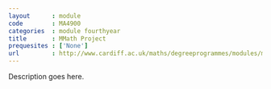 ```yaml
---
layout      : module
code        : MA4900
categories  : module fourthyear
title       : MMath Project
prequesites : ['None']
url         : http://www.cardiff.ac.uk/maths/degreeprogrammes/modules/ma4900.html
---
```

Description goes here.
